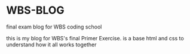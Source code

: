 # WBS-BLOG
final exam blog for WBS coding school

this is my blog for WBS's final Primer Exercise.
is a base html and css to understand how it all works together
